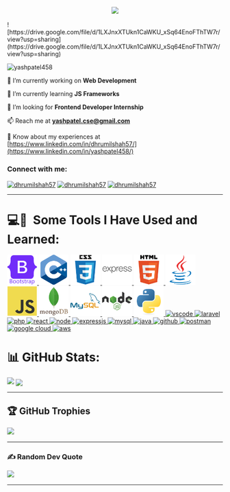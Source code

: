 <p align="center">
  <img src="https://capsule-render.vercel.app/api?type=soft&height=300&color=gradient&text=Hello%20world%20I'm%20Dhrumil&section=header&textBg=false&descAlign=51"/>
</p>
<!-- <h2> 🚀 &nbsp;Some Tools I Have Used and Learned</h2>
<p align="left">
  <img src="https://cdn.jsdelivr.net/gh/devicons/devicon/icons/vscode/vscode-original.svg" alt="vscode" width="45" height="45"/>
  <img src="https://www.vectorlogo.zone/logos/laravel/laravel-icon.svg" alt="laravel" width="45" height="45"/>
  <img src="https://cdn.jsdelivr.net/gh/devicons/devicon/icons/php/php-original.svg" alt="php" width="45" height="45"/>
  <img src="https://www.vectorlogo.zone/logos/reactjs/reactjs-icon.svg" alt="react" width="45" height="45"/>
  <img src="https://www.vectorlogo.zone/logos/nodejs/nodejs-icon.svg" alt="node" width="45" height="45"/>
  <img src="https://www.vectorlogo.zone/logos/expressjs/expressjs-icon.svg" alt="expressjs" width="45" height="45"/>
  <img src="https://www.vectorlogo.zone/logos/mysql/mysql-ar21.svg" alt="mysql" width="45" height="45"/>
  <img src="https://www.vectorlogo.zone/logos/java/java-vertical.svg" alt="java" width="45" height="45"/>
  <img src="https://www.vectorlogo.zone/logos/github/github-icon.svg" alt="github" width="45" height="45"/>
  <img src="https://www.vectorlogo.zone/logos/getpostman/getpostman-icon.svg" alt="postman" width="45" height="45"/>
  <img src="https://www.vectorlogo.zone/logos/google_cloud/google_cloud-icon.svg" alt="google cloud" width="45" height="45"/>
  <img src="https://www.vectorlogo.zone/logos/amazon_aws/amazon_aws-icon.svg" alt="aws" width="45" height="45"/>
</p> -->
![https://drive.google.com/file/d/1LXJnxXTUkn1CaWKU_xSq64EnoFThTW7r/view?usp=sharing](https://drive.google.com/file/d/1LXJnxXTUkn1CaWKU_xSq64EnoFThTW7r/view?usp=sharing)

<p align="left"> <img src="https://komarev.com/ghpvc/?username=dhrumilshah57&label=Profile%20views&color=0e75b6&style=flat" alt="yashpatel458" /> </p>


 🔭 I’m currently working on **Web Development**

 🌱 I’m currently learning **JS Frameworks**

 🤝 I’m looking for **Frontend Developer Internship**

 📫 Reach me at **yashpatel.cse@gmail.com**

 📄 Know about my experiences at [https://www.linkedin.com/in/dhrumilshah57/](https://www.linkedin.com/in/yashpatel458/)

<h3 align="left">Connect with me:</h3>
<p align="left">
<a href="https://twitter.com/yashpatel458" target="blank"><img align="center" src="https://raw.githubusercontent.com/rahuldkjain/github-profile-readme-generator/master/src/images/icons/Social/twitter.svg" alt="dhrumilshah57" height="30" width="40" /></a>
<a href="https://linkedin.com/in/dhrumilshah57" target="blank"><img align="center" src="https://raw.githubusercontent.com/rahuldkjain/github-profile-readme-generator/master/src/images/icons/Social/linked-in-alt.svg" alt="dhrumilshah57" height="30" width="40" /></a>
<a href="https://instagram.com/dhrumil_shah_57" target="blank"><img align="center" src="https://raw.githubusercontent.com/rahuldkjain/github-profile-readme-generator/master/src/images/icons/Social/instagram.svg" alt="dhrumilshah57" height="30" width="40" /></a>
</p>

<!-- <h3 align="left">Languages and Tools:</h3> -->
---

# 💻🚀 &nbsp;Some Tools I Have Used and Learned:
<p align="left"> <a href="https://getbootstrap.com" target="_blank"> <img src="https://raw.githubusercontent.com/devicons/devicon/master/icons/bootstrap/bootstrap-plain-wordmark.svg" alt="bootstrap" width="70" height="70"/> </a> <a href="https://www.w3schools.com/cpp/" target="_blank"> <img src="https://raw.githubusercontent.com/devicons/devicon/master/icons/cplusplus/cplusplus-original.svg" alt="cplusplus" width="70" height="70"/> </a> <a href="https://www.w3schools.com/css/" target="_blank"> <img src="https://raw.githubusercontent.com/devicons/devicon/master/icons/css3/css3-original-wordmark.svg" alt="css3" width="70" height="70"/> </a> <a href="https://expressjs.com" target="_blank"> <img src="https://raw.githubusercontent.com/devicons/devicon/master/icons/express/express-original-wordmark.svg" alt="express" width="70" height="70"/> </a> <a href="https://www.w3.org/html/" target="_blank"> <img src="https://raw.githubusercontent.com/devicons/devicon/master/icons/html5/html5-original-wordmark.svg" alt="html5" width="70" height="70"/> </a> <a href="https://www.java.com" target="_blank"> <img src="https://raw.githubusercontent.com/devicons/devicon/master/icons/java/java-original.svg" alt="java" width="70" height="70"/> </a> <a href="https://developer.mozilla.org/en-US/docs/Web/JavaScript" target="_blank"> <img src="https://raw.githubusercontent.com/devicons/devicon/master/icons/javascript/javascript-original.svg" alt="javascript" width="70" height="70"/> </a> <a href="https://www.mongodb.com/" target="_blank"> <img src="https://raw.githubusercontent.com/devicons/devicon/master/icons/mongodb/mongodb-original-wordmark.svg" alt="mongodb" width="70" height="70"/> </a> <a href="https://www.mysql.com/" target="_blank"> <img src="https://raw.githubusercontent.com/devicons/devicon/master/icons/mysql/mysql-original-wordmark.svg" alt="mysql" width="70" height="70"/> </a> <a href="https://nodejs.org" target="_blank"> <img src="https://raw.githubusercontent.com/devicons/devicon/master/icons/nodejs/nodejs-original-wordmark.svg" alt="nodejs" width="70" height="70"/> </a> <a href="https://www.python.org" target="_blank"> <img src="https://raw.githubusercontent.com/devicons/devicon/master/icons/python/python-original.svg" alt="python" width="70" height="70"/> </a>
<a href="https://www.python.org" target="_blank"> <img src="https://cdn.jsdelivr.net/gh/devicons/devicon/icons/vscode/vscode-original.svg" alt="vscode" width="70" height="70"/> </a> 
<a href="https://www.python.org" target="_blank"> <img src="https://www.vectorlogo.zone/logos/laravel/laravel-icon.svg" alt="laravel" width="70" height="70"/> </a> 
<a href="https://www.python.org" target="_blank"> <img src="https://cdn.jsdelivr.net/gh/devicons/devicon/icons/php/php-original.svg" alt="php" width="70" height="70"/> </a> 
<a href="https://www.python.org" target="_blank"> <img src="https://www.vectorlogo.zone/logos/reactjs/reactjs-icon.svg" alt="react" width="70" height="70"/> </a> 
<a href="https://www.python.org" target="_blank"> <img src="https://www.vectorlogo.zone/logos/nodejs/nodejs-icon.svg" alt="node" width="70" height="70"/> </a> 
<a href="https://www.python.org" target="_blank"> <img src="https://www.vectorlogo.zone/logos/expressjs/expressjs-icon.svg" alt="expressjs" width="70" height="70"/> </a> 
<a href="https://www.python.org" target="_blank"> <img src="https://www.vectorlogo.zone/logos/mysql/mysql-ar21.svg" alt="mysql" width="70" height="70"/> </a> 
<a href="https://www.python.org" target="_blank"> <img src="https://www.vectorlogo.zone/logos/java/java-vertical.svg" alt="java" width="70" height="70"/> </a> 
<a href="https://www.python.org" target="_blank"> <img src="https://www.vectorlogo.zone/logos/github/github-icon.svg" alt="github" width="70" height="70"/> </a> 
<a href="https://www.python.org" target="_blank"> <img src="https://www.vectorlogo.zone/logos/getpostman/getpostman-icon.svg" alt="postman" width="70" height="70"/> </a> 
<a href="https://www.python.org" target="_blank"> <img src="https://www.vectorlogo.zone/logos/google_cloud/google_cloud-icon.svg" alt="google cloud" width="70" height="70"/> </a> 
<a href="https://www.python.org" target="_blank"> <img src="https://www.vectorlogo.zone/logos/amazon_aws/amazon_aws-icon.svg" alt="aws" width="70" height="70"/> </a> 

</p>


# 📊 GitHub Stats:

<img src="https://github-readme-stats.vercel.app/api?username=yashpatel458&&show_icons=true&title_color=1cded5&icon_color=1cded5&text_color=1cded5&bg_color=191919">

<a href="https://github.com/yashpatel458">
  <img align="center" src="https://github-readme-stats.vercel.app/api/top-langs/?username=yashpatel458&text_color=00FF66&theme=dark&hide_langs_below=1" />
</a>

---

## 🏆 GitHub Trophies
![](https://github-profile-trophy.vercel.app/?username=yashpatel458&theme=Dark&no-frame=false&no-bg=true&margin-w=4)

---

### ✍️ Random Dev Quote
![](https://quotes-github-readme.vercel.app/api?type=horizontal&theme=radical)

---
